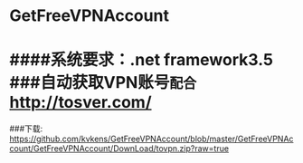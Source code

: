 GetFreeVPNAccount
=================
####系统要求：.net framework3.5
###自动获取VPN账号`配合`http://tosver.com/
=====
###下载: https://github.com/kvkens/GetFreeVPNAccount/blob/master/GetFreeVPNAccount/GetFreeVPNAccount/DownLoad/tovpn.zip?raw=true
